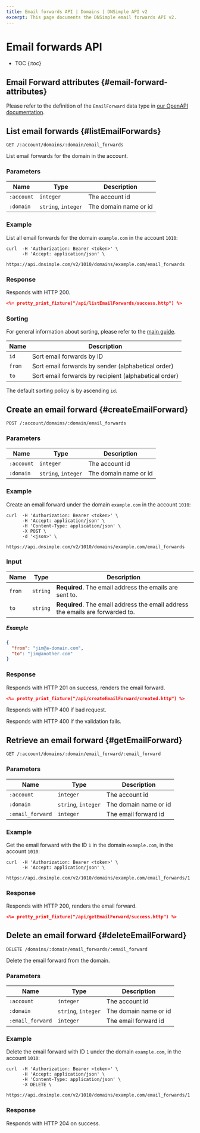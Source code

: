 ```yaml
---
title: Email forwards API | Domains | DNSimple API v2
excerpt: This page documents the DNSimple email forwards API v2.
---
```


# Email forwards API

* TOC
{:toc}


## Email Forward attributes {#email-forward-attributes}

Please refer to the definition of the `EmailForward` data type in [our OpenAPI documentation](/v2/openapi.yml).


## List email forwards {#listEmailForwards}

    GET /:account/domains/:domain/email_forwards

List email forwards for the domain in the account.

### Parameters

Name | Type | Description
-----|------|------------
`:account` | `integer` | The account id
`:domain` | `string`, `integer` | The domain name or id

### Example

List all email forwards for the domain `example.com` in the account `1010`:

    curl  -H 'Authorization: Bearer <token>' \
          -H 'Accept: application/json' \
          https://api.dnsimple.com/v2/1010/domains/example.com/email_forwards

### Response

Responds with HTTP 200.

~~~json
<%= pretty_print_fixture("/api/listEmailForwards/success.http") %>
~~~

### Sorting

For general information about sorting, please refer to the [main guide](/v2/#sorting).

Name | Description
-----|------------
`id` | Sort email forwards by ID
`from` | Sort email forwards by sender (alphabetical order)
`to` | Sort email forwards by recipient (alphabetical order)

The default sorting policy is by ascending `id`.


## Create an email forward {#createEmailForward}

    POST /:account/domains/:domain/email_forwards

### Parameters

Name | Type | Description
-----|------|------------
`:account` | `integer` | The account id
`:domain` | `string`, `integer` | The domain name or id

### Example

Create an email forward under the domain `example.com` in the account `1010`:

    curl  -H 'Authorization: Bearer <token>' \
          -H 'Accept: application/json' \
          -H 'Content-Type: application/json' \
          -X POST \
          -d '<json>' \
          https://api.dnsimple.com/v2/1010/domains/example.com/email_forwards

### Input

Name | Type | Description
-----|------|------------
`from` | `string` | **Required**. The email address the emails are sent to.
`to` | `string` | **Required**. The email address the email address the emails are forwarded to.

##### Example

~~~json
{
  "from": "jim@a-domain.com",
  "to": "jim@another.com"
}
~~~

### Response

Responds with HTTP 201 on success, renders the email forward.

~~~json
<%= pretty_print_fixture("/api/createEmailForward/created.http") %>
~~~

Responds with HTTP 400 if bad request.

Responds with HTTP 400 if the validation fails.


## Retrieve an email forward {#getEmailForward}

    GET /:account/domains/:domain/email_forward/:email_forward

### Parameters

Name | Type | Description
-----|------|------------
`:account` | `integer` | The account id
`:domain` | `string`, `integer` | The domain name or id
`:email_forward` | `integer` | The email forward id

### Example

Get the email forward with the ID `1` in the domain `example.com`, in the account `1010`:

    curl  -H 'Authorization: Bearer <token>' \
          -H 'Accept: application/json' \
          https://api.dnsimple.com/v2/1010/domains/example.com/email_forwards/1

### Response

Responds with HTTP 200, renders the email forward.

~~~json
<%= pretty_print_fixture("/api/getEmailForward/success.http") %>
~~~


## Delete an email forward {#deleteEmailForward}

    DELETE /domains/:domain/email_forwards/:email_forward

Delete the email forward from the domain.

### Parameters

Name | Type | Description
-----|------|------------
`:account` | `integer` | The account id
`:domain` | `string`, `integer` | The domain name or id
`:email_forward` | `integer` | The email forward id

### Example

Delete the email forward with ID `1` under the domain `example.com`, in the account `1010`:

    curl  -H 'Authorization: Bearer <token>' \
          -H 'Accept: application/json' \
          -H 'Content-Type: application/json' \
          -X DELETE \
          https://api.dnsimple.com/v2/1010/domains/example.com/email_forwards/1

### Response

Responds with HTTP 204 on success.

